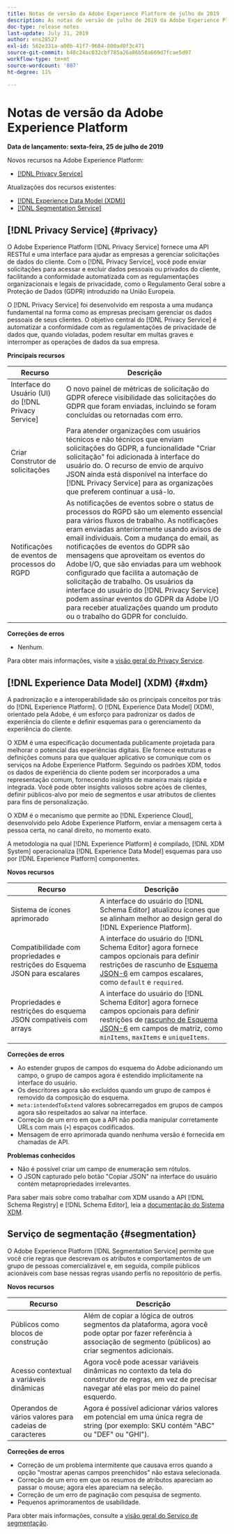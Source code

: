 ```yaml
---
title: Notas de versão da Adobe Experience Platform de julho de 2019
description: As notas de versão de julho de 2019 da Adobe Experience Platform.
doc-type: release notes
last-update: July 31, 2019
author: ens28527
exl-id: 562e331a-a00b-41f7-9684-800ad0f3c471
source-git-commit: b48c24ac032cbf785a26a86b50a669d7fcae5d97
workflow-type: tm+mt
source-wordcount: '807'
ht-degree: 11%

---
```


# Notas de versão da Adobe Experience Platform

**Data de lançamento: sexta-feira, 25 de julho de 2019**

Novos recursos na Adobe Experience Platform:

* [[!DNL Privacy Service]](#privacy)

Atualizações dos recursos existentes:

* [[!DNL Experience Data Model (XDM)]](#xdm)
* [[!DNL Segmentation Service]](#segmentation)

## [!DNL Privacy Service] {#privacy}

O Adobe Experience Platform [!DNL Privacy Service] fornece uma API RESTful e uma interface para ajudar as empresas a gerenciar solicitações de dados do cliente. Com o [!DNL Privacy Service], você pode enviar solicitações para acessar e excluir dados pessoais ou privados do cliente, facilitando a conformidade automatizada com as regulamentações organizacionais e legais de privacidade, como o Regulamento Geral sobre a Proteção de Dados (GDPR) introduzido na União Europeia.

O [!DNL Privacy Service] foi desenvolvido em resposta a uma mudança fundamental na forma como as empresas precisam gerenciar os dados pessoais de seus clientes. O objetivo central do [!DNL Privacy Service] é automatizar a conformidade com as regulamentações de privacidade de dados que, quando violadas, podem resultar em multas graves e interromper as operações de dados da sua empresa.

**Principais recursos**

| Recurso | Descrição |
|---|---|
| Interface do Usuário (UI) do [!DNL Privacy Service] | O novo painel de métricas de solicitação do GDPR oferece visibilidade das solicitações do GDPR que foram enviadas, incluindo se foram concluídas ou retornadas com erro. |
| Criar Construtor de solicitações | Para atender organizações com usuários técnicos e não técnicos que enviam solicitações do GDPR, a funcionalidade &quot;Criar solicitação&quot; foi adicionada à interface do usuário do. O recurso de envio de arquivo JSON ainda está disponível na interface do [!DNL Privacy Service] para as organizações que preferem continuar a usá-lo. |
| Notificações de eventos de processos do RGPD | As notificações de eventos sobre o status de processos do RGPD são um elemento essencial para vários fluxos de trabalho. As notificações eram enviadas anteriormente usando avisos de email individuais. Com a mudança do email, as notificações de eventos do GDPR são mensagens que aproveitam os eventos do Adobe I/O, que são enviadas para um webhook configurado que facilita a automação de solicitação de trabalho. Os usuários da interface do usuário do [!DNL Privacy Service] podem assinar eventos do GDPR da Adobe I/O para receber atualizações quando um produto ou o trabalho do GDPR for concluído. |

**Correções de erros**

* Nenhum.

Para obter mais informações, visite a [visão geral do Privacy Service](../../privacy-service/home.md).

## [!DNL Experience Data Model] (XDM) {#xdm}

A padronização e a interoperabilidade são os principais conceitos por trás do [!DNL Experience Platform]. O [!DNL Experience Data Model] (XDM), orientado pela Adobe, é um esforço para padronizar os dados de experiência do cliente e definir esquemas para o gerenciamento da experiência do cliente.

O XDM é uma especificação documentada publicamente projetada para melhorar o potencial das experiências digitais. Ele fornece estruturas e definições comuns para que qualquer aplicativo se comunique com os serviços na Adobe Experience Platform. Seguindo os padrões XDM, todos os dados de experiência do cliente podem ser incorporados a uma representação comum, fornecendo insights de maneira mais rápida e integrada. Você pode obter insights valiosos sobre ações de clientes, definir públicos-alvo por meio de segmentos e usar atributos de clientes para fins de personalização.

O XDM é o mecanismo que permite ao [!DNL Experience Cloud], desenvolvido pelo Adobe Experience Platform, enviar a mensagem certa à pessoa certa, no canal direito, no momento exato.

A metodologia na qual [!DNL Experience Platform] é compilado, [!DNL XDM System] operacionaliza [!DNL Experience Data Model] esquemas para uso por [!DNL Experience Platform] componentes.

**Novos recursos**

| Recurso | Descrição |
|---|---|
| Sistema de ícones aprimorado | A interface do usuário do [!DNL Schema Editor] atualizou ícones que se alinham melhor ao design geral do [!DNL Experience Platform]. |
| Compatibilidade com propriedades e restrições do Esquema JSON para escalares | A interface do usuário do [!DNL Schema Editor] agora fornece campos opcionais para definir restrições de rascunho de [Esquema JSON-6](https://tools.ietf.org/html/draft-wright-json-schema-01) em campos escalares, como `default` e `required`. |
| Propriedades e restrições do esquema JSON compatíveis com arrays | A interface do usuário do [!DNL Schema Editor] agora fornece campos opcionais para definir restrições de [rascunho de Esquema JSON-6](https://tools.ietf.org/html/draft-wright-json-schema-01) em campos de matriz, como `minItems`, `maxItems` e `uniqueItems`. |

**Correções de erros**

* Ao estender grupos de campos do esquema do Adobe adicionando um campo, o grupo de campos agora é estendido implicitamente na interface do usuário.
* Os descritores agora são excluídos quando um grupo de campos é removido da composição do esquema.
* `meta:intendedToExtend` valores sobrecarregados em grupos de campos agora são respeitados ao salvar na interface.
* Correção de um erro em que a API não podia manipular corretamente URLs com mais (`+`) espaços codificados.
* Mensagem de erro aprimorada quando nenhuma versão é fornecida em chamadas de API.

**Problemas conhecidos**

* Não é possível criar um campo de enumeração sem rótulos.
* O JSON capturado pelo botão &quot;Copiar JSON&quot; na interface do usuário contém metapropriedades irrelevantes.

Para saber mais sobre como trabalhar com XDM usando a API [!DNL Schema Registry] e [!DNL Schema Editor], leia a [documentação do Sistema XDM](../../xdm/home.md).

## Serviço de segmentação {#segmentation}

O Adobe Experience Platform [!DNL Segmentation Service] permite que você crie regras que descrevam os atributos e comportamentos de um grupo de pessoas comercializável e, em seguida, compile públicos acionáveis com base nessas regras usando perfis no repositório de perfis.

**Novos recursos**

| Recurso | Descrição |
| -----------| ---------- |
| Públicos como blocos de construção | Além de copiar a lógica de outros segmentos da plataforma, agora você pode optar por fazer referência à associação de segmento (públicos) ao criar segmentos adicionais. |
| Acesso contextual a variáveis dinâmicas | Agora você pode acessar variáveis dinâmicas no contexto da tela do construtor de regras, em vez de precisar navegar até elas por meio do painel esquerdo. |
| Operandos de vários valores para cadeias de caracteres | Agora é possível adicionar vários valores em potencial em uma única regra de string (por exemplo: SKU contém &quot;ABC&quot; ou &quot;DEF&quot; ou &quot;GHI&quot;). |

**Correções de erros**

* Correção de um problema intermitente que causava erros quando a opção &quot;mostrar apenas campos preenchidos&quot; não estava selecionada.
* Correção de um erro em que os resumos de atributos apareciam ao passar o mouse; agora eles apareciam na seleção.
* Correção de um erro de paginação com pesquisa de segmento.
* Pequenos aprimoramentos de usabilidade.

Para obter mais informações, consulte a [visão geral do Serviço de segmentação](../../segmentation/home.md).
